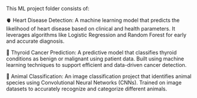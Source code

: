 This ML project folder consists of:

🫀 Heart Disease Detection:
A machine learning model that predicts the likelihood of heart disease based on clinical and health parameters. It leverages algorithms like Logistic Regression and Random Forest for early and accurate diagnosis.

🧬 Thyroid Cancer Prediction:
A predictive model that classifies thyroid conditions as benign or malignant using patient data. Built using machine learning techniques to support efficient and data-driven cancer detection.

🐾 Animal Classification:
An image classification project that identifies animal species using Convolutional Neural Networks (CNNs). Trained on image datasets to accurately recognize and categorize different animals.
